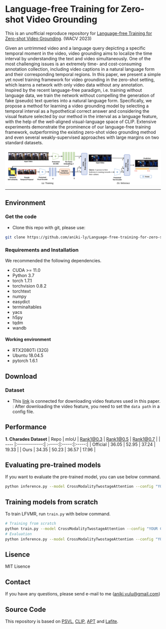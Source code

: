 # Language-free Training for Zero-shot Video Grounding 

This is an unofficial reproduce repository for [Language-free Training for Zero-shot Video Grounding](https://arxiv.org/abs/2210.12977). (WACV 2023)


Given an untrimmed video and a language query depicting a specific temporal moment in the video, video grounding aims to localize the time interval by understanding the text and video simultaneously. One of the most challenging issues is an extremely time- and cost-consuming annotation collection, including video captions in a natural language form and their corresponding temporal regions. In this paper, we present a simple yet novel training framework for video grounding in the zero-shot setting, which learns a network with only video data without any annotation. Inspired by the recent language-free paradigm, i.e. training without language data, we train the network without compelling the generation of fake (pseudo) text queries into a natural language form. Specifically, we propose a method for learning a video grounding model by selecting a temporal interval as a hypothetical correct answer and considering the visual feature selected by our method in the interval as a language feature, with the help of the well-aligned visual-language space of CLIP. Extensive experiments demonstrate the prominence of our language-free training framework, outperforming the existing zero-shot video grounding method and even several weakly-supervised approaches with large margins on two standard datasets.

<img src="media/task-2.png" width="800" style="margin-left: auto; margin-right: auto; display: block;"/>


---
## Environment

### Get the code
- Clone this repo with git, please use:
```bash
git clone https://github.com/aniki-ly/Language-free-training-for-zero-shot-video-grounding.git
```

### Requirements and Installation
We recommended the following dependencies.

- CUDA >= 11.0
- Python 3.7
- torch 1.7.1
- torchvision 0.8.2
- torchtext
- numpy
- easydict
- terminaltables
- yacs
- h5py
- tqdm
- wandb

#### Working environment
- RTX2080Ti (32G)
- Ubuntu 18.04.5
- pytorch 1.6.1

## Download

### Dataset

- This [link](https://drive.google.com/file/d/1Vjgm2XA3TYcc4h9IWR5k5efU-bXNir5f/view?usp=sharing) is connected for downloading video features used in this paper. </br>
: After downloading the video feature, you need to set the `data path` in a config file. </br> 


## Performance

**1. Charades Dataset**
| Repo | mIoU | Rank1@0.3 | Rank1@0.5 | Rank1@0.7 |
| ---- |:-------------:| :-----:|:-----:|:-----:|
| Official | 36.05 | 52.95 | 37.24 | 19.33 |
| Ours | 34.35 | 50.23 | 36.57 | 17.96 | 

## Evaluating pre-trained models

If you want to evaluate the pre-trained model, you can use below command.

```bash
python inference.py --model CrossModalityTwostageAttention --config "YOUR CONFIG PATH" --pre_trained "YOUR MODEL PATH"
```

## Training models from scratch

To train LFVMR, run `train.py` with below command.

```bash
# Training from scratch
python train.py --model CrossModalityTwostageAttention --config "YOUR CONFIG PATH"
# Evaluation
python inference.py --model CrossModalityTwostageAttention --config "YOUR CONFIG PATH" --pre_trained "YOUR MODEL PATH"
```

## Lisence
MIT Lisence


## Contact
If you have any questions, please send e-mail to me (aniki.yulu@gmail.com)

## Source Code
This repository is based on [PSVL](https://github.com/gistvision/PSVL), [CLIP](https://github.com/openai/CLIP), [APT](https://github.com/StanfordVL/atp-video-language) and [Lafite](https://github.com/drboog/Lafite).
